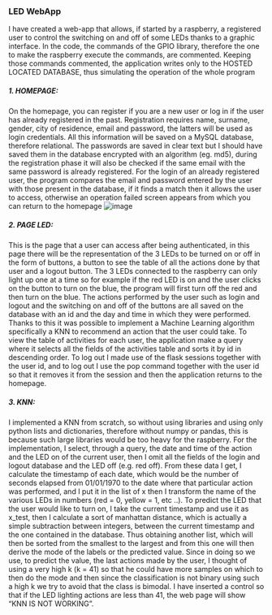 ### LED WebApp

I have created a web-app that allows, if started by a raspberry, a registered user to control the switching on and off of some LEDs thanks to a graphic interface.
In the code, the commands of the GPIO library, therefore the one to make the raspberry execute the commands, are commented. Keeping those commands commented, the application writes only to the HOSTED LOCATED DATABASE, thus simulating the operation of the whole program
##### 1. HOMEPAGE:
On the homepage, you can register if you are a new user or log in if the user has already registered in the past.
Registration requires name, surname, gender, city of residence, email and password, the latters will be used as login credentials.
All this information will be saved on a MySQL database, therefore relational.
The passwords are saved in clear text but I should have saved them in the database encrypted with an algorithm (eg. md5), during the registration phase it will also be checked if the same email with the same password is already registered.
For the login of an already registered user, the program compares the email and password entered by the user with those present in the database, if it finds a match then it allows the user to access, otherwise an operation failed screen appears from which you can return to the homepage
![image](https://user-images.githubusercontent.com/102221403/199808262-3932a792-2627-4dbc-94be-03c25dbd851a.png)

##### 2. PAGE LED:
This is the page that a user can access after being authenticated, in this page there will be the representation of the 3 LEDs to be turned on or off in the form of buttons, a button to see the table of all the actions done by that user and a logout button.
The 3 LEDs connected to the raspberry can only light up one at a time so for example if the red LED is on and the user clicks on the button to turn on the blue, the program will first turn off the red and then turn on the blue.
The actions performed by the user such as login and logout and the switching on and off of the buttons are all saved on the database with an id and the day and time in which they were performed.
Thanks to this it was possible to implement a Machine Learning algorithm specifically a KNN to recommend an action that the user could take.
To view the table of activities for each user, the application make a
query where it selects all the fields of the activities table and sorts it by id in descending order.
To log out I made use of the flask sessions together with the user id, and to log out I use the pop command together with the user id so that it removes it from the session and then the application returns to the homepage.
##### 3. KNN:
I implemented a KNN from scratch, so without using libraries and using only python lists and dictionaries, therefore without numpy or pandas, this is because such large libraries would be too heavy for the raspberry.
For the implementation, I select, through a query, the date and time of the action and the LED on of the current user, then I omit all the fields of the login and logout database and the LED off (e.g. red off).
From these data I get, I calculate the timestamp of each date, which would be the number of seconds elapsed from 01/01/1970 to the date where that particular action was performed, and I put it in the list of x then I transform the name of the various LEDs in numbers (red = 0, yellow = 1, etc ..). To predict the LED that the user would like to turn on, I take the current timestamp and use it as x_test, then I calculate a sort of manhattan distance, which is actually a simple subtraction between integers, between the current timestamp and the one contained in the database. Thus obtaining another list, which will then be sorted from the smallest to the largest and from this one will then derive the mode of the labels or the predicted value.
Since in doing so we use, to predict the value, the last actions made by the user, I thought of using a very high k (k = 41) so that he could have more samples on which to then do the mode and then since the classification is not binary using such a high k we try to avoid that the class is bimodal.
I have inserted a control so that if the LED lighting actions are less than 41, the web page will show “KNN IS NOT WORKING”.
